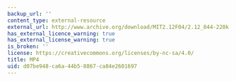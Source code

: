 ```yaml
---
backup_url: ''
content_type: external-resource
external_url: http://www.archive.org/download/MIT2.12F04/2.12_044-220k.mp4
has_external_licence_warning: true
has_external_license_warning: true
is_broken: ''
license: https://creativecommons.org/licenses/by-nc-sa/4.0/
title: MP4
uid: d07be948-ca6a-44b5-8867-ca84e2601697
---
```

